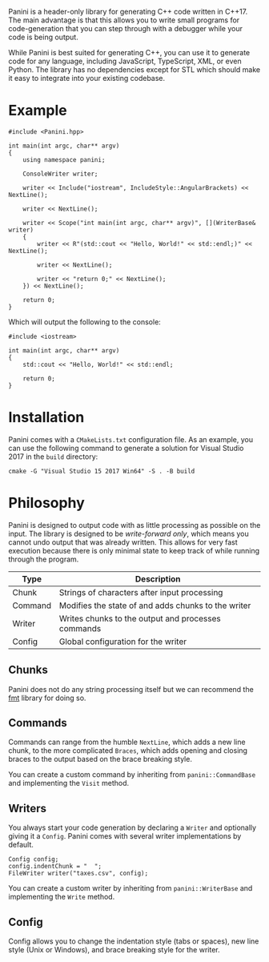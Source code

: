 Panini is a header-only library for generating C++ code written in C++17. The main advantage is that this allows you to write small programs for code-generation that you can step through with a debugger while your code is being output.

While Panini is best suited for generating C++, you can use it to generate code for any language, including JavaScript, TypeScript, XML, or even Python. The library has no dependencies except for STL which should make it easy to integrate into your existing codebase.

# Example

	#include <Panini.hpp>

	int main(int argc, char** argv)
	{
		using namespace panini;

		ConsoleWriter writer;

		writer << Include("iostream", IncludeStyle::AngularBrackets) << NextLine();

		writer << NextLine();

		writer << Scope("int main(int argc, char** argv)", [](WriterBase& writer)
		{
			writer << R"(std::cout << "Hello, World!" << std::endl;)" << NextLine();

			writer << NextLine();

			writer << "return 0;" << NextLine();
		}) << NextLine();

		return 0;
	}

Which will output the following to the console:

	#include <iostream>

	int main(int argc, char** argv)
	{
		std::cout << "Hello, World!" << std::endl;

		return 0;
	}

# Installation

Panini comes with a `CMakeLists.txt` configuration file. As an example, you can use the following command to generate a solution for Visual Studio 2017 in the `build` directory:

	cmake -G "Visual Studio 15 2017 Win64" -S . -B build

# Philosophy

Panini is designed to output code with as little processing as possible on the input. The library is designed to be _write-forward only_, which means you cannot undo output that was already written. This allows for very fast execution because there is only minimal state to keep track of while running through the program.

| Type    | Description                                         |
| ------- | --------------------------------------------------- |
| Chunk   | Strings of characters after input processing        |
| Command | Modifies the state of and adds chunks to the writer |
| Writer  | Writes chunks to the output and processes commands  |
| Config  | Global configuration for the writer                 |

## Chunks

Panini does not do any string processing itself but we can recommend the [fmt](https://github.com/fmtlib/fmt) library for doing so.

## Commands

Commands can range from the humble `NextLine`, which adds a new line chunk, to the more complicated `Braces`, which adds opening and closing braces to the output based on the brace breaking style.

You can create a custom command by inheriting from `panini::CommandBase` and implementing the `Visit` method.

## Writers

You always start your code generation by declaring a `Writer` and optionally giving it a `Config`. Panini comes with several writer implementations by default.

	Config config;
	config.indentChunk = "  ";
	FileWriter writer("taxes.csv", config);

You can create a custom writer by inheriting from `panini::WriterBase` and implementing the `Write` method.

## Config

Config allows you to change the indentation style (tabs or spaces), new line style (Unix or Windows), and brace breaking style for the writer.